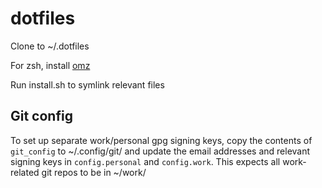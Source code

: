 # dotfiles

Clone to ~/.dotfiles

For zsh, install [omz](https://ohmyz.sh/)

Run install.sh to symlink relevant files

## Git config

To set up separate work/personal gpg signing keys, copy the contents of `git_config` to
~/.config/git/ and update the email addresses and relevant signing keys in `config.personal`
and `config.work`.  This expects all work-related git repos to be in ~/work/


